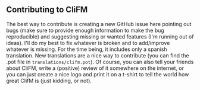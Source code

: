 ## Contributing to CliFM

The best way to contribute is creating a new GitHub issue here pointing out bugs (make sure to provide enough information to make the bug reproducible) and suggesting missing or wanted features (I'm running out of ideas). I'll do my best to fix whatever is broken and to add/improve whatever is missing. For the time being, it includes only a spanish translation. New translations are a nice way to contribute (you can find the .pot file in `translations/clifm.pot`). Of course, you can also tell your friends about CliFM, write a (positive) review of it somewhere on the internet, or you can just create a nice logo and print it on a t-shirt to tell the world how great ClifM is (just kidding, or not).
